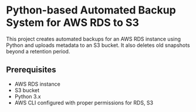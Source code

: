 # Python-based Automated Backup System for AWS RDS to S3

This project creates automated backups for an AWS RDS instance using Python and uploads metadata to an S3 bucket. It also deletes old snapshots beyond a retention period.

## Prerequisites

- AWS RDS instance
- S3 bucket
- Python 3.x
- AWS CLI configured with proper permissions for RDS, S3

